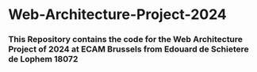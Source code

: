 # Web-Architecture-Project-2024

### This Repository contains the code for the Web Architecture Project of 2024 at ECAM Brussels from Edouard de Schietere de Lophem 18072
